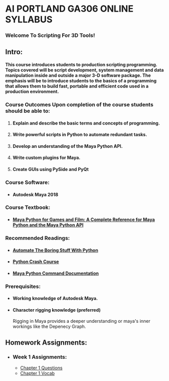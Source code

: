 # AI PORTLAND GA306 ONLINE SYLLABUS
### Welcome To Scripting For 3D Tools!

## Intro:
#### This course introduces students to production scripting programming. Topics covered will be script development, system management and data manipulation inside and outside a major 3-D software package. The emphasis will be to introduce students to the basics of a programming that allows them to build fast, portable and efficient code used in a production environment.

### Course Outcomes Upon completion of the course students should be able to:
1.	#### Explain and describe the basic terms and concepts of programming.
1.	#### Write powerful scripts in Python to automate redundant tasks.
1.	#### Develop an understanding of the Maya Python API.
1.	#### Write custom plugins for Maya.
1.	#### Create GUIs using PySide and PyQt

### Course Software: 
* #### Autodesk Maya 2018

### Course Textbook: 
* #### [Maya Python for Games and Film: A Complete Reference for Maya Python and the Maya Python API](http://www.maya-python.com)

### Recommended Readings: 
*	#### [Automate The Boring Stuff With Python](https://automatetheboringstuff.com/)
*	#### [Python Crash Course](https://nostarch.com/pythoncrashcourse2e)
*	#### [Maya Python Command Documentation](http://help.autodesk.com/cloudhelp/2018/ENU/Maya-Tech-Docs/CommandsPython/index.html)

### Prerequisites:
*	#### Working knowledge of Autodesk Maya.
*	#### Character rigging knowledge (preferred)
    Rigging in Maya provides a deeper understanding or maya's inner workings like the Depenecy Graph.

## Homework Assignments:
* ### Week 1 Assignments:
  * [Chapter 1 Questions](https://github.com/AlexOfTheWired/Scripting-for-3D-Tools/blob/master/Homeowrk%20List/Week_1_Homework.MD)
  * [Chapter 1 Vocab](https://github.com/AlexOfTheWired/Scripting-for-3D-Tools/blob/master/Vocab%20List/Chapter_1_Vocab.md)
